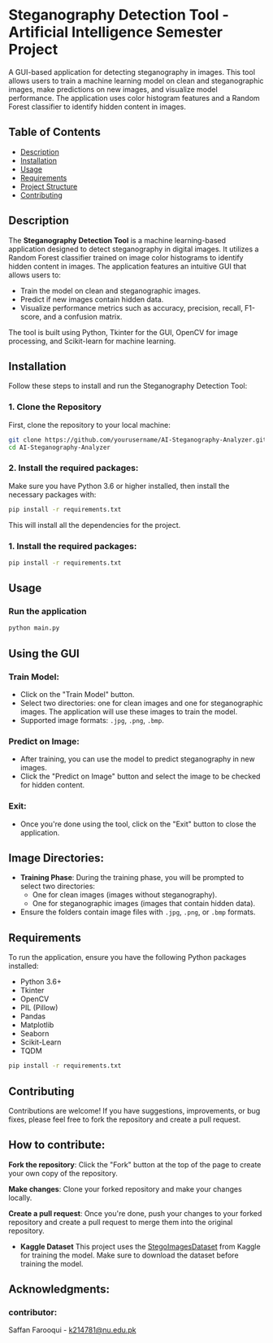 
# Steganography Detection Tool - Artificial Intelligence Semester Project

A GUI-based application for detecting steganography in images. This tool allows users to train a machine learning model on clean and steganographic images, make predictions on new images, and visualize model performance. The application uses color histogram features and a Random Forest classifier to identify hidden content in images.

## Table of Contents

- [Description](#description)
- [Installation](#installation)
- [Usage](#usage)
- [Requirements](#requirements)
- [Project Structure](#project-structure)
- [Contributing](#contributing)


## Description

The **Steganography Detection Tool** is a machine learning-based application designed to detect steganography in digital images. It utilizes a Random Forest classifier trained on image color histograms to identify hidden content in images. The application features an intuitive GUI that allows users to:

- Train the model on clean and steganographic images.
- Predict if new images contain hidden data.
- Visualize performance metrics such as accuracy, precision, recall, F1-score, and a confusion matrix.

The tool is built using Python, Tkinter for the GUI, OpenCV for image processing, and Scikit-learn for machine learning.

## Installation

Follow these steps to install and run the Steganography Detection Tool:

### 1. Clone the Repository
First, clone the repository to your local machine:

```bash
git clone https://github.com/yourusername/AI-Steganography-Analyzer.git
cd AI-Steganography-Analyzer
```

### 2. Install the required packages:
Make sure you have Python 3.6 or higher installed, then install the necessary packages with:
```bash
pip install -r requirements.txt
```
This will install all the dependencies for the project.

### 1. Install the required packages:
```bash
pip install -r requirements.txt
```

## Usage
### Run the application
```bash
python main.py
```

## Using the GUI

### Train Model:
- Click on the "Train Model" button.
- Select two directories: one for clean images and one for steganographic images. The application will use these images to train the model.
- Supported image formats: `.jpg`, `.png`, `.bmp`.

### Predict on Image:
- After training, you can use the model to predict steganography in new images.
- Click the "Predict on Image" button and select the image to be checked for hidden content.

### Exit:
- Once you're done using the tool, click on the "Exit" button to close the application.

## Image Directories:
- **Training Phase**: During the training phase, you will be prompted to select two directories:
  - One for clean images (images without steganography).
  - One for steganographic images (images that contain hidden data).
- Ensure the folders contain image files with `.jpg`, `.png`, or `.bmp` formats.

## Requirements
To run the application, ensure you have the following Python packages installed:

- Python 3.6+
- Tkinter
- OpenCV
- PIL (Pillow)
- Pandas
- Matplotlib
- Seaborn
- Scikit-Learn
- TQDM

```bash
pip install -r requirements.txt
```
## Contributing

Contributions are welcome! If you have suggestions, improvements, or bug fixes, please feel free to fork the repository and create a pull request.

## How to contribute:
**Fork the repository**: Click the "Fork" button at the top of the page to create your own copy of the repository.

**Make changes**: Clone your forked repository and make your changes locally.

**Create a pull request**: Once you're done, push your changes to your forked repository and create a pull request to merge them into the original repository.

- **Kaggle Dataset**
This project uses the [StegoImagesDataset](https://www.kaggle.com/datasets/marcozuppelli/stegoimagesdataset) from Kaggle for training the model. Make sure to download the dataset before training the model.

## Acknowledgments:
### contributor:
Saffan Farooqui - k214781@nu.edu.pk
